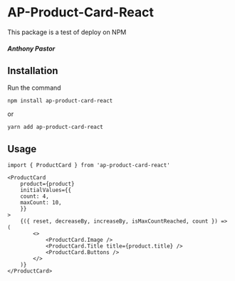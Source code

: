 # AP-Product-Card-React

This package is a test of deploy on NPM

##### Anthony Pastor

## Installation

Run the command 
```
npm install ap-product-card-react
```
or
```
yarn add ap-product-card-react
```


## Usage
```
import { ProductCard } from 'ap-product-card-react'
```

```
<ProductCard
	product={product}
	initialValues={{
	count: 4,
	maxCount: 10,
	}}
>
	{({ reset, decreaseBy, increaseBy, isMaxCountReached, count }) => (
		<>
			<ProductCard.Image />
			<ProductCard.Title title={product.title} />
			<ProductCard.Buttons />
		</>
	)}
</ProductCard>
```

